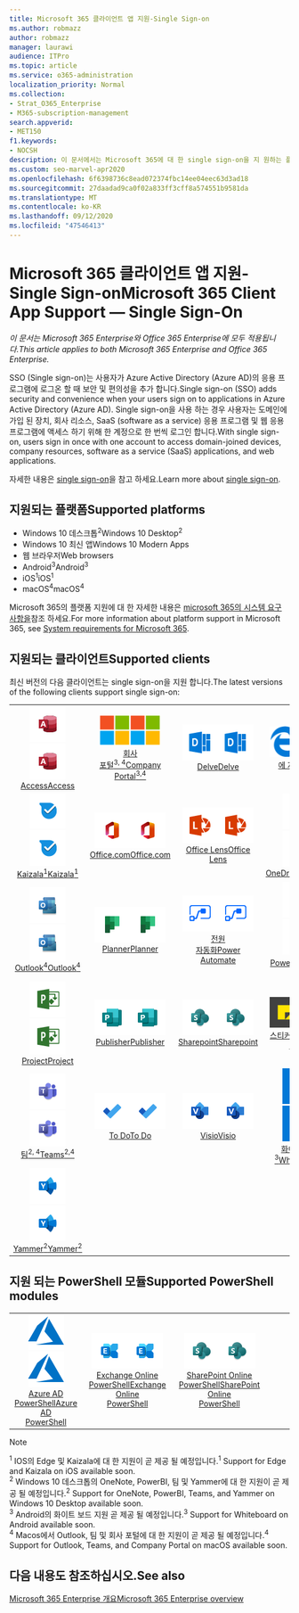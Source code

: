 ```yaml
---
title: Microsoft 365 클라이언트 앱 지원-Single Sign-on
ms.author: robmazz
author: robmazz
manager: laurawi
audience: ITPro
ms.topic: article
ms.service: o365-administration
localization_priority: Normal
ms.collection:
- Strat_O365_Enterprise
- M365-subscription-management
search.appverid:
- MET150
f1.keywords:
- NOCSH
description: 이 문서에서는 Microsoft 365에 대 한 single sign-on을 지 원하는 플랫폼, 클라이언트 및 Powershell 모듈에 대해 설명 합니다.
ms.custom: seo-marvel-apr2020
ms.openlocfilehash: 6f6398736c8ead072374fbc14ee04eec63d3ad18
ms.sourcegitcommit: 27daadad9ca0f02a833ff3cff8a574551b9581da
ms.translationtype: MT
ms.contentlocale: ko-KR
ms.lasthandoff: 09/12/2020
ms.locfileid: "47546413"
---
```

# <a name="microsoft-365-client-app-support--single-sign-on"></a><span data-ttu-id="af876-103">Microsoft 365 클라이언트 앱 지원-Single Sign-on</span><span class="sxs-lookup"><span data-stu-id="af876-103">Microsoft 365 Client App Support — Single Sign-On</span></span>

<span data-ttu-id="af876-104">*이 문서는 Microsoft 365 Enterprise와 Office 365 Enterprise에 모두 적용됩니다.*</span><span class="sxs-lookup"><span data-stu-id="af876-104">*This article applies to both Microsoft 365 Enterprise and Office 365 Enterprise.*</span></span>

<span data-ttu-id="af876-105">SSO (Single sign-on)는 사용자가 Azure Active Directory (Azure AD)의 응용 프로그램에 로그온 할 때 보안 및 편의성을 추가 합니다.</span><span class="sxs-lookup"><span data-stu-id="af876-105">Single sign-on (SSO) adds security and convenience when your users sign on to applications in Azure Active Directory (Azure AD).</span></span> <span data-ttu-id="af876-106">Single sign-on을 사용 하는 경우 사용자는 도메인에 가입 된 장치, 회사 리소스, SaaS (software as a service) 응용 프로그램 및 웹 응용 프로그램에 액세스 하기 위해 한 계정으로 한 번씩 로그인 합니다.</span><span class="sxs-lookup"><span data-stu-id="af876-106">With single sign-on, users sign in once with one account to access domain-joined devices, company resources, software as a service (SaaS) applications, and web applications.</span></span>

<span data-ttu-id="af876-107">자세한 내용은 [single sign-on](https://docs.microsoft.com/azure/active-directory/manage-apps/what-is-single-sign-on)을 참고 하세요.</span><span class="sxs-lookup"><span data-stu-id="af876-107">Learn more about [single sign-on](https://docs.microsoft.com/azure/active-directory/manage-apps/what-is-single-sign-on).</span></span>

## <a name="supported-platforms"></a><span data-ttu-id="af876-108">지원되는 플랫폼</span><span class="sxs-lookup"><span data-stu-id="af876-108">Supported platforms</span></span>

 - <span data-ttu-id="af876-109">Windows 10 데스크톱<sup>2</sup></span><span class="sxs-lookup"><span data-stu-id="af876-109">Windows 10 Desktop<sup>2</sup></span></span>
 - <span data-ttu-id="af876-110">Windows 10 최신 앱</span><span class="sxs-lookup"><span data-stu-id="af876-110">Windows 10 Modern Apps</span></span>
 - <span data-ttu-id="af876-111">웹 브라우저</span><span class="sxs-lookup"><span data-stu-id="af876-111">Web browsers</span></span>
 - <span data-ttu-id="af876-112">Android<sup>3</sup></span><span class="sxs-lookup"><span data-stu-id="af876-112">Android<sup>3</sup></span></span>
 - <span data-ttu-id="af876-113">iOS<sup>1</sup></span><span class="sxs-lookup"><span data-stu-id="af876-113">iOS<sup>1</sup></span></span>
 - <span data-ttu-id="af876-114">macOS<sup>4</sup></span><span class="sxs-lookup"><span data-stu-id="af876-114">macOS<sup>4</sup></span></span>

<span data-ttu-id="af876-115">Microsoft 365의 플랫폼 지원에 대 한 자세한 내용은 [microsoft 365의 시스템 요구 사항을](https://products.office.com/office-system-requirements)참조 하세요.</span><span class="sxs-lookup"><span data-stu-id="af876-115">For more information about platform support in Microsoft 365, see [System requirements for Microsoft 365](https://products.office.com/office-system-requirements).</span></span>

## <a name="supported-clients"></a><span data-ttu-id="af876-116">지원되는 클라이언트</span><span class="sxs-lookup"><span data-stu-id="af876-116">Supported clients</span></span>

<span data-ttu-id="af876-117">최신 버전의 다음 클라이언트는 single sign-on을 지원 합니다.</span><span class="sxs-lookup"><span data-stu-id="af876-117">The latest versions of the following clients support single sign-on:</span></span>

| | | | | | |
|:---:|:---:|:---:|:---:|:---:|:---:|
| <span data-ttu-id="af876-118">![Access 아이콘](../media/o365-access-64x64.png)</span><span class="sxs-lookup"><span data-stu-id="af876-118">![Access icon](../media/o365-access-64x64.png)</span></span> <br> [<span data-ttu-id="af876-119">Access</span><span class="sxs-lookup"><span data-stu-id="af876-119">Access</span></span>](https://products.office.com/access) | <span data-ttu-id="af876-120">![회사 포털 아이콘](../media/o365-microsoft-64x64.png)</span><span class="sxs-lookup"><span data-stu-id="af876-120">![Company portal icon](../media/o365-microsoft-64x64.png)</span></span> <br> [<span data-ttu-id="af876-121">회사 <br> 포털<sup>3, 4</sup></span><span class="sxs-lookup"><span data-stu-id="af876-121">Company <br> Portal<sup>3,4</sup> </span></span>](https://docs.microsoft.com/intune-user-help/sign-in-to-the-company-portal) | <span data-ttu-id="af876-122">![Delve 아이콘](../media/o365-delve-64x64.png)</span><span class="sxs-lookup"><span data-stu-id="af876-122">![Delve icon](../media/o365-delve-64x64.png)</span></span> <br> [<span data-ttu-id="af876-123">Delve</span><span class="sxs-lookup"><span data-stu-id="af876-123">Delve</span></span>](https://products.office.com/business/intelligent-search) | <span data-ttu-id="af876-124">![에 지 아이콘](../media/o365-edge-64x64.png)</span><span class="sxs-lookup"><span data-stu-id="af876-124">![Edge icon](../media/o365-edge-64x64.png)</span></span> <br> [<span data-ttu-id="af876-125">에 지<sup>1</sup></span><span class="sxs-lookup"><span data-stu-id="af876-125">Edge<sup>1</sup></span></span>](https://www.microsoft.com/windows/microsoft-edge) | <span data-ttu-id="af876-126">![Excel 아이콘](../media/o365-excel-64x64.png)</span><span class="sxs-lookup"><span data-stu-id="af876-126">![Excel icon](../media/o365-excel-64x64.png)</span></span> <br> [<span data-ttu-id="af876-127">Excel</span><span class="sxs-lookup"><span data-stu-id="af876-127">Excel</span></span>](https://products.office.com/excel) 
| <span data-ttu-id="af876-128">![Kaizala 아이콘](../media/o365-kaizala-64x64.png)</span><span class="sxs-lookup"><span data-stu-id="af876-128">![Kaizala icon](../media/o365-kaizala-64x64.png)</span></span> <br> [<span data-ttu-id="af876-129">Kaizala<sup>1</sup></span><span class="sxs-lookup"><span data-stu-id="af876-129">Kaizala<sup>1</sup></span></span>](https://products.office.com/en/business/microsoft-kaizala) | <span data-ttu-id="af876-130">![Office.com 아이콘](../media/o365-office-64x64.png)</span><span class="sxs-lookup"><span data-stu-id="af876-130">![Office.com icon](../media/o365-office-64x64.png)</span></span> <br> [<span data-ttu-id="af876-131">Office.com</span><span class="sxs-lookup"><span data-stu-id="af876-131">Office.com</span></span>](https://www.office.com/) | <span data-ttu-id="af876-132">![렌즈 아이콘](../media/o365-lens-64x64.png)</span><span class="sxs-lookup"><span data-stu-id="af876-132">![Lens icon](../media/o365-lens-64x64.png)</span></span> <br> [<span data-ttu-id="af876-133">Office Lens</span><span class="sxs-lookup"><span data-stu-id="af876-133">Office Lens</span></span>](https://www.microsoft.com/p/office-lens/9wzdncrfj3t8?activetab=pivot%3Aoverviewtab) | <span data-ttu-id="af876-134">![비즈니스용 OneDrive 아이콘](../media/o365-OneDrive-64x64.png)</span><span class="sxs-lookup"><span data-stu-id="af876-134">![OneDrive for Business icon](../media/o365-OneDrive-64x64.png)</span></span> <br> [<span data-ttu-id="af876-135">OneDrive</span><span class="sxs-lookup"><span data-stu-id="af876-135">OneDrive</span></span>](https://products.office.com/onedrive-for-business/online-cloud-storage) | <span data-ttu-id="af876-136">![OneNote 아이콘](../media/o365-OneNote-64x64.png)</span><span class="sxs-lookup"><span data-stu-id="af876-136">![OneNote icon](../media/o365-OneNote-64x64.png)</span></span> <br> [<span data-ttu-id="af876-137">OneNote<sup>2</sup></span><span class="sxs-lookup"><span data-stu-id="af876-137">OneNote<sup>2</sup></span></span>](https://products.office.com/onenote) 
| <span data-ttu-id="af876-138">![Outlook 아이콘](../media/o365-outlook-64x64.png)</span><span class="sxs-lookup"><span data-stu-id="af876-138">![Outlook icon](../media/o365-outlook-64x64.png)</span></span> <br> [<span data-ttu-id="af876-139">Outlook<sup>4</sup></span><span class="sxs-lookup"><span data-stu-id="af876-139">Outlook<sup>4</sup></span></span>](https://products.office.com/outlook) | <span data-ttu-id="af876-140">![Planner 아이콘](../media/o365-planner-64x64.png)</span><span class="sxs-lookup"><span data-stu-id="af876-140">![Planner icon](../media/o365-planner-64x64.png)</span></span> <br> [<span data-ttu-id="af876-141">Planner</span><span class="sxs-lookup"><span data-stu-id="af876-141">Planner</span></span>](https://products.office.com/business/task-management-software) | <span data-ttu-id="af876-142">![전원 자동화 아이콘](../media/o365-flow-64x64.png)</span><span class="sxs-lookup"><span data-stu-id="af876-142">![Power Automate icon](../media/o365-flow-64x64.png)</span></span> <br> [<span data-ttu-id="af876-143">전원 <br> 자동화</span><span class="sxs-lookup"><span data-stu-id="af876-143">Power <br> Automate</span></span>](https://flow.microsoft.com) | <span data-ttu-id="af876-144">![PowerBI 아이콘](../media/o365-powerbi-64x64.png)</span><span class="sxs-lookup"><span data-stu-id="af876-144">![PowerBI icon](../media/o365-powerbi-64x64.png)</span></span> <br> [<span data-ttu-id="af876-145">Power BI<sup>2</sup></span><span class="sxs-lookup"><span data-stu-id="af876-145">Power BI<sup>2</sup></span></span>](https://powerbi.microsoft.com)| <span data-ttu-id="af876-146">![PowerPoint 아이콘](../media/o365-powerpoint-64x64.png)</span><span class="sxs-lookup"><span data-stu-id="af876-146">![PowerPoint icon](../media/o365-powerpoint-64x64.png)</span></span> <br> [<span data-ttu-id="af876-147">PowerPoint</span><span class="sxs-lookup"><span data-stu-id="af876-147">PowerPoint</span></span>](https://products.office.com/powerpoint) 
| <span data-ttu-id="af876-148">![Project 아이콘](../media/o365-project-64x64.png)</span><span class="sxs-lookup"><span data-stu-id="af876-148">![Project icon](../media/o365-project-64x64.png)</span></span> <br> [<span data-ttu-id="af876-149">Project</span><span class="sxs-lookup"><span data-stu-id="af876-149">Project</span></span>](https://products.office.com/project) | <span data-ttu-id="af876-150">![Publisher 아이콘](../media/o365-publisher-64x64.png)</span><span class="sxs-lookup"><span data-stu-id="af876-150">![Publisher icon](../media/o365-publisher-64x64.png)</span></span> <br> [<span data-ttu-id="af876-151">Publisher</span><span class="sxs-lookup"><span data-stu-id="af876-151">Publisher</span></span>](https://products.office.com/publisher) | <span data-ttu-id="af876-152">![SharePoint 아이콘](../media/o365-sharepoint-64x64.png)</span><span class="sxs-lookup"><span data-stu-id="af876-152">![SharePoint icon](../media/o365-sharepoint-64x64.png)</span></span> <br> [<span data-ttu-id="af876-153">Sharepoint</span><span class="sxs-lookup"><span data-stu-id="af876-153">Sharepoint</span></span>](https://products.office.com/sharepoint) | <span data-ttu-id="af876-154">![스티커 메모 아이콘](../media/o365-stickynotes-64x64.png)</span><span class="sxs-lookup"><span data-stu-id="af876-154">![Sticky Notes icon](../media/o365-stickynotes-64x64.png)</span></span> <br> [<span data-ttu-id="af876-155">스티커 메모</span><span class="sxs-lookup"><span data-stu-id="af876-155">Sticky Notes</span></span>](https://www.microsoft.com/p/microsoft-sticky-notes/9nblggh4qghw)  | <span data-ttu-id="af876-156">![Sway 아이콘](../media/o365-sway-64x64.png)</span><span class="sxs-lookup"><span data-stu-id="af876-156">![Sway icon](../media/o365-sway-64x64.png)</span></span> <br> [<span data-ttu-id="af876-157">Sway</span><span class="sxs-lookup"><span data-stu-id="af876-157">Sway</span></span>](https://sway.com) 
| <span data-ttu-id="af876-158">![Teams 아이콘](../media/o365-teams-64x64.png)</span><span class="sxs-lookup"><span data-stu-id="af876-158">![Teams icon](../media/o365-teams-64x64.png)</span></span> <br> [<span data-ttu-id="af876-159">팀<sup>2, 4</sup></span><span class="sxs-lookup"><span data-stu-id="af876-159">Teams<sup>2,4</sup></span></span>](https://products.office.com/microsoft-teams/group-chat-software) | <span data-ttu-id="af876-160">![할 일 아이콘](../media/o365-todo-64x64.png)</span><span class="sxs-lookup"><span data-stu-id="af876-160">![To Do icon](../media/o365-todo-64x64.png)</span></span> <br> [<span data-ttu-id="af876-161">To Do</span><span class="sxs-lookup"><span data-stu-id="af876-161">To Do</span></span>](https://todo.microsoft.com) | <span data-ttu-id="af876-162">![Visio 아이콘](../media/o365-visio-64x64.png)</span><span class="sxs-lookup"><span data-stu-id="af876-162">![Visio icon](../media/o365-visio-64x64.png)</span></span> <br> [<span data-ttu-id="af876-163">Visio</span><span class="sxs-lookup"><span data-stu-id="af876-163">Visio</span></span>](https://products.office.com/visio/flowchart-software) | <span data-ttu-id="af876-164">![Whiteboard 아이콘](../media/o365-whiteboard-64x64.png)</span><span class="sxs-lookup"><span data-stu-id="af876-164">![Whiteboard icon](../media/o365-whiteboard-64x64.png)</span></span> <br> [<span data-ttu-id="af876-165">화이트 보드<sup>3</sup></span><span class="sxs-lookup"><span data-stu-id="af876-165">Whiteboard<sup>3</sup></span></span>](https://whiteboard.microsoft.com/) | <span data-ttu-id="af876-166">![Word 아이콘](../media/o365-word-64x64.png)</span><span class="sxs-lookup"><span data-stu-id="af876-166">![Word icon](../media/o365-word-64x64.png)</span></span> <br> [<span data-ttu-id="af876-167">Word</span><span class="sxs-lookup"><span data-stu-id="af876-167">Word</span></span>](https://products.office.com/word) 
| <span data-ttu-id="af876-168">![Yammer 아이콘](../media/o365-yammer-64x64.png)</span><span class="sxs-lookup"><span data-stu-id="af876-168">![Yammer icon](../media/o365-yammer-64x64.png)</span></span> <br> [<span data-ttu-id="af876-169">Yammer<sup>2</sup></span><span class="sxs-lookup"><span data-stu-id="af876-169">Yammer<sup>2</sup></span></span>](https://products.office.com/yammer/yammer-overview) |

## <a name="supported-powershell-modules"></a><span data-ttu-id="af876-170">지원 되는 PowerShell 모듈</span><span class="sxs-lookup"><span data-stu-id="af876-170">Supported PowerShell modules</span></span>

| | | | | | |
|:---:|:---:|:---:|:---:|:---:|:---:|
| <span data-ttu-id="af876-171">![Azure 아이콘](../media/o365-azure-64x64.png)</span><span class="sxs-lookup"><span data-stu-id="af876-171">![Azure icon](../media/o365-azure-64x64.png)</span></span> <br> [<span data-ttu-id="af876-172">Azure AD <br> PowerShell</span><span class="sxs-lookup"><span data-stu-id="af876-172">Azure AD <br> PowerShell</span></span>](https://docs.microsoft.com/powershell/azure/active-directory/overview?view=azureadps-2.0) | <span data-ttu-id="af876-173">![Exchange 아이콘](../media/o365-exchange-64x64.png)</span><span class="sxs-lookup"><span data-stu-id="af876-173">![Exchange icon](../media/o365-exchange-64x64.png)</span></span> <br> [<span data-ttu-id="af876-174">Exchange Online <br> PowerShell</span><span class="sxs-lookup"><span data-stu-id="af876-174">Exchange Online <br> PowerShell</span></span>](https://docs.microsoft.com/powershell/exchange/exchange-online-powershell) | <span data-ttu-id="af876-175">![SharePoint 아이콘](../media/o365-sharepoint-64x64.png)</span><span class="sxs-lookup"><span data-stu-id="af876-175">![SharePoint icon](../media/o365-sharepoint-64x64.png)</span></span> <br> [<span data-ttu-id="af876-176">SharePoint Online <br> PowerShell</span><span class="sxs-lookup"><span data-stu-id="af876-176">SharePoint Online <br> PowerShell</span></span>](https://docs.microsoft.com/powershell/sharepoint/sharepoint-online/connect-sharepoint-online)

> [!NOTE]
> <span data-ttu-id="af876-177"><sup>1</sup> IOS의 Edge 및 Kaizala에 대 한 지원이 곧 제공 될 예정입니다.</span><span class="sxs-lookup"><span data-stu-id="af876-177"><sup>1</sup> Support for Edge and Kaizala on iOS available soon.</span></span> <br>
> <span data-ttu-id="af876-178"><sup>2</sup> Windows 10 데스크톱의 OneNote, PowerBI, 팀 및 Yammer에 대 한 지원이 곧 제공 될 예정입니다.</span><span class="sxs-lookup"><span data-stu-id="af876-178"><sup>2</sup> Support for OneNote, PowerBI, Teams, and Yammer on Windows 10 Desktop available soon.</span></span> <br>
> <span data-ttu-id="af876-179"><sup>3</sup> Android의 화이트 보드 지원 곧 제공 될 예정입니다.</span><span class="sxs-lookup"><span data-stu-id="af876-179"><sup>3</sup> Support for Whiteboard on Android available soon.</span></span> <br>
> <span data-ttu-id="af876-180"><sup>4</sup> Macos에서 Outlook, 팀 및 회사 포털에 대 한 지원이 곧 제공 될 예정입니다.</span><span class="sxs-lookup"><span data-stu-id="af876-180"><sup>4</sup> Support for Outlook, Teams, and Company Portal on macOS available soon.</span></span> <br>

## <a name="see-also"></a><span data-ttu-id="af876-181">다음 내용도 참조하십시오.</span><span class="sxs-lookup"><span data-stu-id="af876-181">See also</span></span>

[<span data-ttu-id="af876-182">Microsoft 365 Enterprise 개요</span><span class="sxs-lookup"><span data-stu-id="af876-182">Microsoft 365 Enterprise overview</span></span>](microsoft-365-overview.md)
